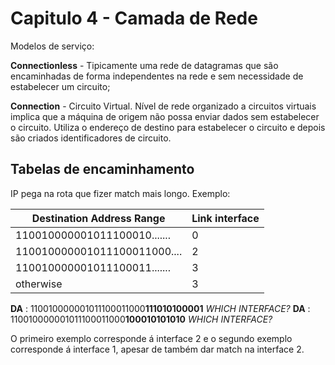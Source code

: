 # Capitulo 4 - Camada de Rede

Modelos de serviço:

__Connectionless__ - Tipicamente uma rede de datagramas que são encaminhadas de forma independentes na rede e sem necessidade de estabelecer um circuito;

__Connection__ - Circuito Virtual. Nível de rede organizado a circuitos virtuais implica que a máquina de origem não possa enviar dados sem estabelecer o circuito. Utiliza o endereço de destino para estabelecer o circuito e depois são criados identificadores de circuito.

## Tabelas de encaminhamento

IP pega na rota que fizer match mais longo. Exemplo:

Destination Address Range  | Link interface
-------------------------- | --------------
110010000001011100010....... | 0
110010000001011100011000.... | 2
110010000001011100011....... | 3
otherwise | 3

**DA** : 110010000001011100011000**111010100001** *WHICH INTERFACE?*
**DA** : 110010000001011100011000**100010101010** *WHICH INTERFACE?*

O primeiro exemplo corresponde á interface 2 e o segundo exemplo corresponde á interface 1, apesar de também dar match na interface 2.